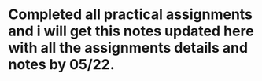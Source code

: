# Completed all practical assignments and i will get this notes updated here with all the assignments details and notes by 05/22.
